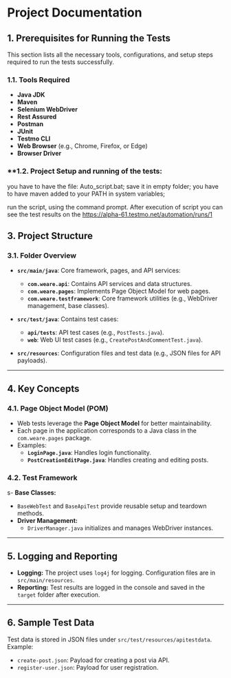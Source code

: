 # **Project Documentation**

## **1. Prerequisites for Running the Tests**

This section lists all the necessary tools, configurations, and setup steps required to run the tests successfully.

### **1.1. Tools Required**
- **Java JDK**
- **Maven**
- **Selenium WebDriver**  
- **Rest Assured**  
- **Postman**
- **JUnit**
- **Testmo CLI**
- **Web Browser** (e.g., Chrome, Firefox, or Edge)
- **Browser Driver**

### **1.2. Project Setup and running of the tests:

you have to have the file: Auto_script.bat; save it in empty folder;
you have to have maven added to your PATH in system variables;

run the script, using the command prompt. After execution of script you can see the
test results on the https://alpha-61.testmo.net/automation/runs/1

## **3. Project Structure**

### **3.1. Folder Overview**
- **`src/main/java`**: Core framework, pages, and API services:
  - **`com.weare.api`**: Contains API services and data structures.
  - **`com.weare.pages`**: Implements Page Object Model for web pages.
  - **`com.weare.testframework`**: Core framework utilities (e.g., WebDriver management, base classes).  

- **`src/test/java`**: Contains test cases:
  - **`api/tests`**: API test cases (e.g., `PostTests.java`).
  - **`web`**: Web UI test cases (e.g., `CreatePostAndCommentTest.java`).  

- **`src/resources`**: Configuration files and test data (e.g., JSON files for API payloads).  

---

## **4. Key Concepts**

### **4.1. Page Object Model (POM)**
- Web tests leverage the **Page Object Model** for better maintainability.  
- Each page in the application corresponds to a Java class in the `com.weare.pages` package.  
- Examples:  
  - **`LoginPage.java`**: Handles login functionality.  
  - **`PostCreationEditPage.java`**: Handles creating and editing posts.

### **4.2. Test Framework**

s- **Base Classes:**
  - `BaseWebTest` and `BaseApiTest` provide reusable setup and teardown methods.
- **Driver Management:**  
  - `DriverManager.java` initializes and manages WebDriver instances.  

---

## **5. Logging and Reporting**
- **Logging:** The project uses `log4j` for logging. Configuration files are in `src/main/resources`.  
- **Reporting:** Test results are logged in the console and saved in the `target` folder after execution.  

---

## **6. Sample Test Data**
Test data is stored in JSON files under `src/test/resources/apitestdata`. Example:  
- `create-post.json`: Payload for creating a post via API.  
- `register-user.json`: Payload for user registration.
